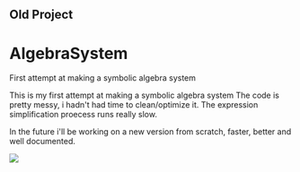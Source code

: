 ## Old Project

# AlgebraSystem
First attempt at making a symbolic algebra system

This is my first attempt at making a symbolic algebra system
The code is pretty messy, i hadn't had time to clean/optimize it.
The expression simplification proecess runs really slow.

In the future i'll be working on a new version from scratch, faster, better and well documented.

![](http://s14.postimg.org/u01s85nwx/Capture.png)
